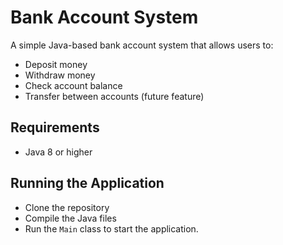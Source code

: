 # Bank Account System

A simple Java-based bank account system that allows users to:
- Deposit money
- Withdraw money
- Check account balance
- Transfer between accounts (future feature)

## Requirements
- Java 8 or higher

## Running the Application
- Clone the repository
- Compile the Java files
- Run the `Main` class to start the application.
